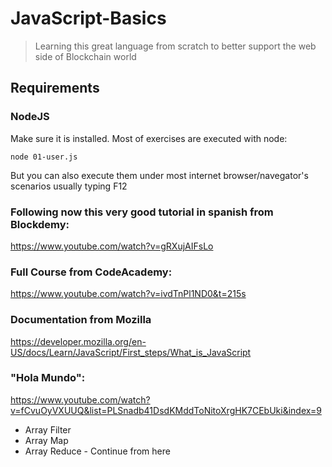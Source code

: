 # JavaScript-Basics
> Learning this great language from scratch to better support the web side of Blockchain world

## Requirements
### NodeJS
Make sure it is installed. Most of exercises are executed with node:

```nodejs
node 01-user.js
```

But you can also execute them under most internet browser/navegator's scenarios usually typing F12

### Following now this very good tutorial in spanish from Blockdemy:
https://www.youtube.com/watch?v=gRXujAIFsLo

### Full Course from CodeAcademy:
https://www.youtube.com/watch?v=ivdTnPl1ND0&t=215s

### Documentation from Mozilla
https://developer.mozilla.org/en-US/docs/Learn/JavaScript/First_steps/What_is_JavaScript

### "Hola Mundo":
https://www.youtube.com/watch?v=fCvuOyVXUUQ&list=PLSnadb41DsdKMddToNitoXrgHK7CEbUki&index=9
* Array Filter
* Array Map
* Array Reduce - Continue from here
